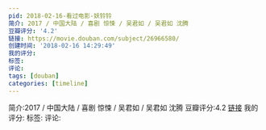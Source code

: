 ```yaml
---
pid: 2018-02-16-看过电影-妖铃铃
简介: 2017 / 中国大陆 / 喜剧 惊悚 / 吴君如 / 吴君如 沈腾
豆瓣评分: '4.2'
链接: https://movie.douban.com/subject/26966580/
创建时间: '2018-02-16 14:29:49'
我的评分:
标签:
评论:
tags: [douban]
categories: [timeline]
---
```

简介:2017 / 中国大陆 / 喜剧 惊悚 / 吴君如 / 吴君如 沈腾
豆瓣评分:4.2
[链接](https://movie.douban.com/subject/26966580/)
我的评分:
标签:
评论:
